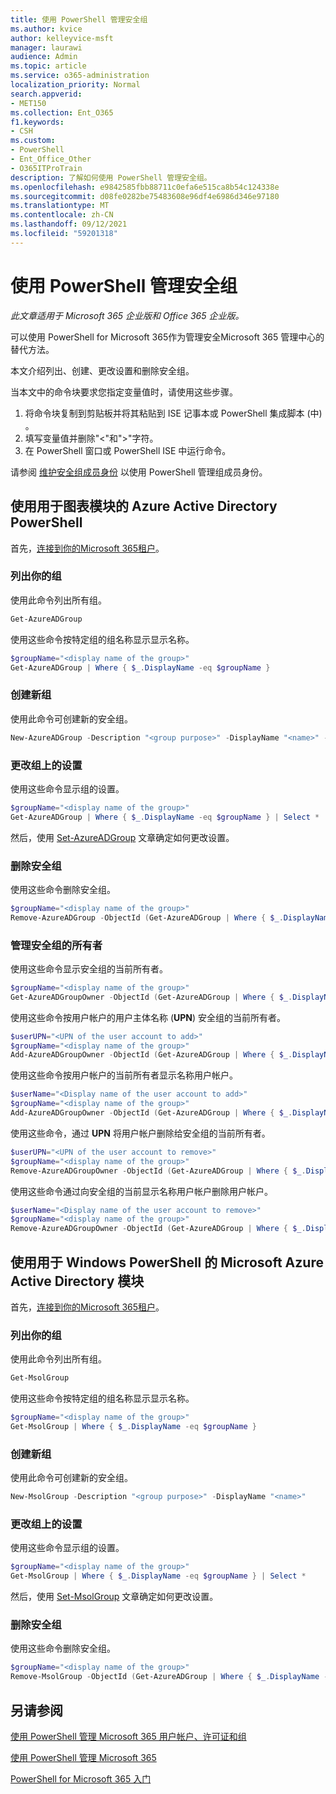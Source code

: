 ```yaml
---
title: 使用 PowerShell 管理安全组
ms.author: kvice
author: kelleyvice-msft
manager: laurawi
audience: Admin
ms.topic: article
ms.service: o365-administration
localization_priority: Normal
search.appverid:
- MET150
ms.collection: Ent_O365
f1.keywords:
- CSH
ms.custom:
- PowerShell
- Ent_Office_Other
- O365ITProTrain
description: 了解如何使用 PowerShell 管理安全组。
ms.openlocfilehash: e9842585fbb88711c0efa6e515ca8b54c124338e
ms.sourcegitcommit: d08fe0282be75483608e96df4e6986d346e97180
ms.translationtype: MT
ms.contentlocale: zh-CN
ms.lasthandoff: 09/12/2021
ms.locfileid: "59201318"
---
```

# <a name="manage-security-groups-with-powershell"></a>使用 PowerShell 管理安全组

*此文章适用于 Microsoft 365 企业版和 Office 365 企业版。* 

可以使用 PowerShell for Microsoft 365作为管理安全Microsoft 365 管理中心的替代方法。 

本文介绍列出、创建、更改设置和删除安全组。 

当本文中的命令块要求您指定变量值时，请使用这些步骤。

1. 将命令块复制到剪贴板并将其粘贴到 ISE 记事本或 PowerShell 集成脚本 (中) 。
2. 填写变量值并删除"<"和">"字符。
3. 在 PowerShell 窗口或 PowerShell ISE 中运行命令。

请参阅 [维护安全组成员身份](maintain-group-membership-with-microsoft-365-powershell.md) 以使用 PowerShell 管理组成员身份。

## <a name="use-the-azure-active-directory-powershell-for-graph-module"></a>使用用于图表模块的 Azure Active Directory PowerShell

首先，[连接到你的Microsoft 365租户](connect-to-microsoft-365-powershell.md#connect-with-the-azure-active-directory-powershell-for-graph-module)。

### <a name="list-your-groups"></a>列出你的组

使用此命令列出所有组。

```powershell
Get-AzureADGroup
```
使用这些命令按特定组的组名称显示显示名称。

```powershell
$groupName="<display name of the group>"
Get-AzureADGroup | Where { $_.DisplayName -eq $groupName }
```

### <a name="create-a-new-group"></a>创建新组

使用此命令可创建新的安全组。

```powershell
New-AzureADGroup -Description "<group purpose>" -DisplayName "<name>" -MailEnabled $false -SecurityEnabled $true -MailNickName "<email name>"
```

### <a name="change-the-settings-on-a-group"></a>更改组上的设置

使用这些命令显示组的设置。

```powershell
$groupName="<display name of the group>"
Get-AzureADGroup | Where { $_.DisplayName -eq $groupName } | Select *
```

然后，使用 [Set-AzureADGroup](/powershell/module/azuread/set-azureadgroup) 文章确定如何更改设置。

### <a name="remove-a-security-group"></a>删除安全组

使用这些命令删除安全组。

```powershell
$groupName="<display name of the group>"
Remove-AzureADGroup -ObjectId (Get-AzureADGroup | Where { $_.DisplayName -eq $groupName }).ObjectId
```

### <a name="manage-the-owners-of-a-security-group"></a>管理安全组的所有者

使用这些命令显示安全组的当前所有者。

```powershell
$groupName="<display name of the group>"
Get-AzureADGroupOwner -ObjectId (Get-AzureADGroup | Where { $_.DisplayName -eq $groupName }).ObjectId
```
使用这些命令按用户帐户的用户主体名称 (**UPN**) 安全组的当前所有者。

```powershell
$userUPN="<UPN of the user account to add>"
$groupName="<display name of the group>"
Add-AzureADGroupOwner -ObjectId (Get-AzureADGroup | Where { $_.DisplayName -eq $groupName }).ObjectId -RefObjectId (Get-AzureADUser | Where { $_.UserPrincipalName -eq $userUPN }).ObjectId
```
使用这些命令按用户帐户的当前所有者显示名称用户帐户。 

```powershell
$userName="<Display name of the user account to add>"
$groupName="<display name of the group>"
Add-AzureADGroupOwner -ObjectId (Get-AzureADGroup | Where { $_.DisplayName -eq $groupName }).ObjectId -RefObjectId (Get-AzureADUser | Where { $_.DisplayName -eq $userName }).ObjectId
```
使用这些命令，通过 **UPN** 将用户帐户删除给安全组的当前所有者。

```powershell
$userUPN="<UPN of the user account to remove>"
$groupName="<display name of the group>"
Remove-AzureADGroupOwner -ObjectId (Get-AzureADGroup | Where { $_.DisplayName -eq $groupName }).ObjectId -OwnerId (Get-AzureADUser | Where { $_.UserPrincipalName -eq $userUPN }).ObjectId
```

使用这些命令通过向安全组的当前显示名称用户帐户删除用户帐户。

```powershell
$userName="<Display name of the user account to remove>"
$groupName="<display name of the group>"
Remove-AzureADGroupOwner -ObjectId (Get-AzureADGroup | Where { $_.DisplayName -eq $groupName }).ObjectId -OwnerId (Get-AzureADUser | Where { $_.DisplayName -eq $userName }).ObjectId
```

## <a name="use-the-microsoft-azure-active-directory-module-for-windows-powershell"></a>使用用于 Windows PowerShell 的 Microsoft Azure Active Directory 模块

首先，[连接到你的Microsoft 365租户](connect-to-microsoft-365-powershell.md#connect-with-the-microsoft-azure-active-directory-module-for-windows-powershell)。

### <a name="list-your-groups"></a>列出你的组

使用此命令列出所有组。

```powershell
Get-MsolGroup
```
使用这些命令按特定组的组名称显示显示名称。

```powershell
$groupName="<display name of the group>"
Get-MsolGroup | Where { $_.DisplayName -eq $groupName }
```

### <a name="create-a-new-group"></a>创建新组

使用此命令可创建新的安全组。

```powershell
New-MsolGroup -Description "<group purpose>" -DisplayName "<name>"
```

### <a name="change-the-settings-on-a-group"></a>更改组上的设置

使用这些命令显示组的设置。

```powershell
$groupName="<display name of the group>"
Get-MsolGroup | Where { $_.DisplayName -eq $groupName } | Select *
```

然后，使用 [Set-MsolGroup](/powershell/module/msonline/set-msolgroup) 文章确定如何更改设置。

### <a name="remove-a-security-group"></a>删除安全组

使用这些命令删除安全组。

```powershell
$groupName="<display name of the group>"
Remove-MsolGroup -ObjectId (Get-AzureADGroup | Where { $_.DisplayName -eq $groupName }).ObjectId
```

## <a name="see-also"></a>另请参阅

[使用 PowerShell 管理 Microsoft 365 用户帐户、许可证和组](manage-user-accounts-and-licenses-with-microsoft-365-powershell.md)
  
[使用 PowerShell 管理 Microsoft 365](manage-microsoft-365-with-microsoft-365-powershell.md)
  
[PowerShell for Microsoft 365 入门](getting-started-with-microsoft-365-powershell.md)